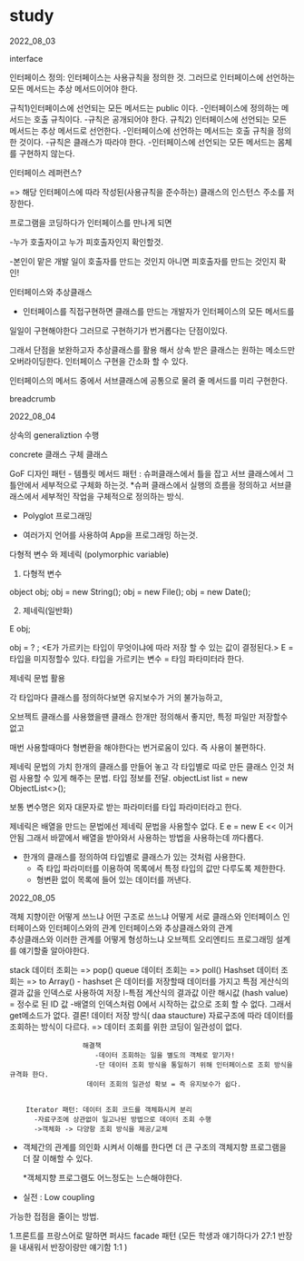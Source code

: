 # study
 2022_08_03

interface

인터페이스 정의: 인터페이스는 사용규칙을 정의한 것.
              그러므로 인터페이스에 선언하는 모든 메서드는 추상 메서드이어야 한다.

규칙1)인터페이스에 선언되는 모든 메서드는 public 이다.
-인터페이스에 정의하는 메서드는 호출 규칙이다.
-규칙은 공개되어야 한다.
규칙2) 인터페이스에 선언되는 모든 메서드는 추상 메서드로 선언한다.
-인터페이스에 선언하는 메서드는 호출 규칙을 정의한 것이다.
-규칙은 클래스가 따라야 한다.
-인터페이스에 선언되는 모든 메서드는 몸체를 구현하지 않는다.


인터페이스 레퍼런스?

=> 해당 인터페이스에 따라 작성된(사용규칙을 준수하는) 클래스의 인스턴스 주소를 저장한다.

프로그램을 코딩하다가 인터페이스를 만나게 되면

-누가 호출자이고 누가 피호출자인지 확인할것.

-본인이 맡은 개발 일이 호출자를 만드는 것인지 아니면 피호출자를 만드는 것인지 확인!



인터페이스와 추상클래스
- 인터페이스를 직접구현하면 클래스를 만드는 개발자가 인터페이스의 모든 메서드를

일일이 구현해야한다 그러므로 구현하기가 번거롭다는 단점이있다.

그래서 단점을 보완하고자 추상클래스를 활용 해서 상속 받은 클래스는 원하는 메소드만 오버라이딩한다. 인터페이스 구현을 간소화 할 수 있다.

인터페이스의 메서드 중에서 서브클래스에 공통으로 물려 줄 메서드를 미리 구현한다.



breadcrumb



2022_08_04


상속의 generaliztion 수행

concrete 클래스 구체 클래스 

GoF 디자인 패턴 - 템플릿 메서드 패턴 : 슈퍼클래스에서 틀을 잡고 서브 클래스에서 그 틀안에서 세부적으로 구체화 하는것.
*슈퍼 클래스에서 실행의 흐름을 정의하고 서브클래스에서 세부적인 작업을 구체적으로 정의하는 방식.



* Polyglot 프로그래밍
 - 여러가지 언어를 사용하여 App을 프로그래밍 하는것.

다형적 변수 와 제네릭
(polymorphic variable)

1. 다형적 변수

 object obj;
 obj = new String();
 obj = new File();
 obj = new Date();


 2. 제네릭(일반화)

 E obj;

obj = ? ; <E가 가르키는 타입이 무엇이냐에 따라 저장 할 수 있는 값이 결정된다.>
 E = 타입을 미지정할수 있다. 타입을 가르키는 변수 = 타임 파타미터라 한다.





제네릭 문법 활용


각 타입마다 클래스를 정의하다보면 유지보수가 거의 불가능하고,

오브젝트 클래스를 사용했을땐 클래스 한개만 정의해서 좋지만, 특정 파일만 저장할수 없고

매번 사용할때마다 형변환을 해야한다는 번거로움이 있다. 즉 사용이 불편하다.

제네릭 문법의 가치 
 한개의 클래스를 만들어 놓고 각 타입별로 따로 만든 클래스 인것 처럼 사용할 수 있게 해주는 문법.
   타입 정보를 전달.
objectList<E> list = new ObjectList<>();

보통 변수명은 외자 대문자로 받는 파라미터를 타입 파라미터라고 한다.

제네릭은 배열을 만드는 문법에선 제네릭 문법을 사용할수 없다. E e = new E << 이거 안됨
그래서 바깥에서 배열을 받아와서 사용하는 방법을 사용하는데 까다롭다.


 * 한개의 클래스를 정의하여 타입별로 클래스가 있는  것처럼 사용한다.
   * 즉 타입 파라미터를 이용하여 목록에서 특정 타입의 값만 다루도록 제한한다.
   * 형변환 없이 목록에 들어 있는 데이터를 꺼낸다.



2022_08_05

  
객체 지향이란
어떻게 쓰느냐 어떤 구조로 쓰느냐 
어떻게 서로 클래스와 인터페이스 인터페이스와 인터페이스와의 관계 인터페이스와 추상클래스와의 관계  
추상클래스와 이러한 관계를 어떻게 형성하느냐 오브젝트 오리엔티드 프로그래밍
설계를 얘기할줄 알아야한다.


stack  데이터 조회는 => pop() 
queue  데이터 조회는 => poll()
Hashset 데이터 조회는 => to Array()
                       - hashset 은 데이터를 저장할때 데이터를 가지고 특점 게산식의 결과 값을 인덱스로 사용하여 저장
                                                              l-특점 계산식의 결과값 이란 해시값 (hash value) = 정수로 된 ID 값 
                                                               -배열의 인덱스처럼 0에서 시작하는 값으로 조회 할 수 없다. 그래서 get메소드가 없다.
                    결론! 
                      데이터  저장 방식( daa staucture) 자료구조에 따라 데이터를 조회하는 방식이 다르다.
                      => 데이터 조회를 위한 코딩이 일관성이 없다.

                      해결책
                         -데이터 조회하는 일을 별도의 객체로 맡기자!
                         -단 데이터 조회 방식을 통일하기 위해 인터페이스로 조회 방식을 규격화 한다.
                       데이터 조회의 일관성 확보 = 즉 유지보수가 쉽다.


        Iterator 패턴: 데이터 조회 코드를 객체화시켜 분리
          -자료구조에 상관없이 일고나된 방법으로 데이터 조회 수행
          ->객체화 -> 다양항 조회 방식을 제공/교체

  
* 객체간의 관계를 의인화 시켜서 이해를 한다면 더 큰 구조의 객체지향 프로그램을 더 잘 이해할 수 있다.

  *객체지향 프로그램도 어느정도는 느슨해야한다.


* 실전 : Low coupling

가능한 접점을 줄이는 방법.


1.프론트를 프랑스어로 말하면 퍼샤드 facade 패턴 (모든 학생과 얘기하다가 27:1 반장을 내새워서 반장이랑만 얘기함 1:1  ) 

      

